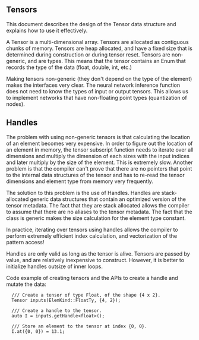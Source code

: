 ## Tensors

This document describes the design of the Tensor data structure and explains how
to use it effectively.

A Tensor is a multi-dimensional array. Tensors are allocated as contiguous
chunks of memory. Tensors are heap allocated, and have a fixed size that is
determined during construction or during tensor reset. Tensors are non-generic,
and are types. This means that the tensor contains an Enum that records the type
of the data (float, double, int, etc.)

Making tensors non-generic (they don't depend on the type of the element) makes
the interfaces very clear.  The neural network inference function does not need
to know the types of input or output tensors. This allows us to implement
networks that have non-floating point types (quantization of nodes).

## Handles

The problem with using non-generic tensors is that calculating the location of
an element becomes very expensive.  In order to figure out the location of an
element in memory, the tensor subscript function needs to iterate over all
dimensions and multiply the dimension of each sizes with the input indices and
later multiply by the size of the element. This is extremely slow.  Another
problem is that the compiler can't prove that there are no pointers that point
to the internal data structures of the tensor and has to re-read the tensor
dimensions and element type from memory very frequently.

The solution to this problem is the use of Handles. Handles are stack-allocated
generic data structures that contain an optimized version of the tensor
metadata.  The fact that they are stack allocated allows the compiler to
assume that there are no aliases to the tensor metadata.  The fact that the
class is generic makes the size calculation for the element type constant.

In practice, iterating over tensors using handles allows the compiler to perform
extremely efficient index calculation, and vectorization of the pattern access!

Handles are only valid as long as the tensor is alive. Tensors are passed by
value, and are relatively inexpensive to construct.  However, it is better to
initialize handles outsize of inner loops.

Code example of creating tensors and the APIs to create a handle and mutate the
data:

```
  /// Create a tensor of type Float, of the shape {4 x 2}.
  Tensor inputs(ElemKind::FloatTy, {4, 2});

  /// Create a handle to the tensor.
  auto I = inputs.getHandle<float>();

  /// Store an element to the tensor at index {0, 0}.
  I.at({0, 0}) = 13.1;
```
